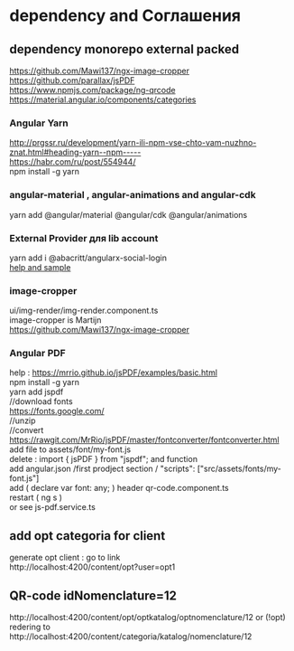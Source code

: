 # dependency and Соглашения 

## dependency monorepo external packed 
https://github.com/Mawi137/ngx-image-cropper <br/>
 https://github.com/parallax/jsPDF<br/>
 https://www.npmjs.com/package/ng-qrcode<br/>
 https://material.angular.io/components/categories <br/>

 ### Angular Yarn
 http://prgssr.ru/development/yarn-ili-npm-vse-chto-vam-nuzhno-znat.html#heading-yarn--npm----- <br/>
 https://habr.com/ru/post/554944/<br/>
  npm install -g yarn<br/>

 ### angular-material ,  angular-animations and  angular-cdk
 yarn add @angular/material @angular/cdk @angular/animations <br/>

 ### External Provider для lib account
   yarn add  i @abacritt/angularx-social-login  <br/> 
   [help and sample](https://code-maze.com/how-to-sign-in-with-google-angular-aspnet-webapi/) <br/>

 ### image-cropper
 ui/img-render/img-render.component.ts <br/>
 image-cropper is Martijn <br/>
 https://github.com/Mawi137/ngx-image-cropper <br/> 

 ### Angular PDF
  help : https://mrrio.github.io/jsPDF/examples/basic.html <br>
  npm install -g yarn<br/>
  yarn add jspdf <br/>
  //download fonts <br/>
  https://fonts.google.com/ <br/>
  //unzip <br/>
  //convert<br/>
  https://rawgit.com/MrRio/jsPDF/master/fontconverter/fontconverter.html <br/>
  add file to assets/font/my-font.js <br/>
  delete : import { jsPDF } from "jspdf"; and function <br/>
  add angular.json /first  prodject section / "scripts": ["src/assets/fonts/my-font.js"] <br/>
  add ( declare var font: any; ) header qr-code.component.ts <br/>
  restart ( ng s )<br/>
  or see js-pdf.service.ts<br/>

## add opt categoria for client
generate opt client : go to link <br/>
http://localhost:4200/content/opt?user=opt1

## QR-code idNomenclature=12
http://localhost:4200/content/opt/optkatalog/optnomenclature/12
or (!opt) redering to
http://localhost:4200/content/categoria/katalog/nomenclature/12


